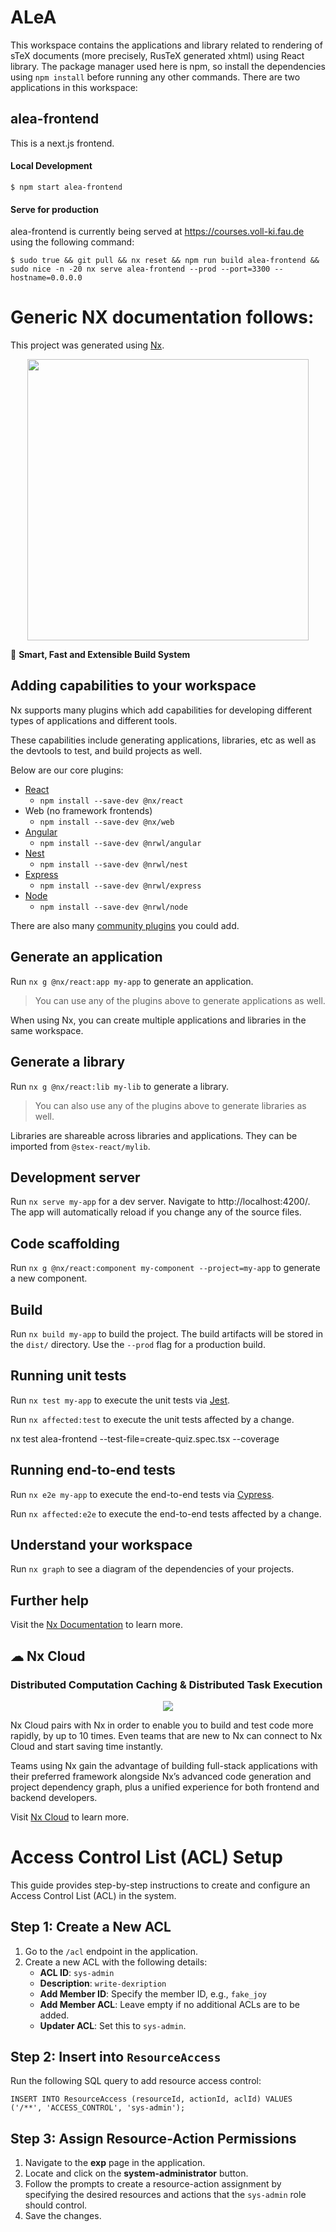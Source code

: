 # ALeA

This workspace contains the applications and library related to rendering of sTeX documents (more precisely, RusTeX generated xhtml) using React library. The package manager used here is npm, so install the dependencies using `npm install` before running any other commands. There are two applications in this workspace:

## alea-frontend

This is a next.js frontend.

#### Local Development

```
$ npm start alea-frontend
```

#### Serve for production

alea-frontend is currently being served at https://courses.voll-ki.fau.de using the following command:

```
$ sudo true && git pull && nx reset && npm run build alea-frontend && sudo nice -n -20 nx serve alea-frontend --prod --port=3300 --hostname=0.0.0.0
```

# Generic NX documentation follows:

This project was generated using [Nx](https://nx.dev).

<p style="text-align: center;"><img src="https://raw.githubusercontent.com/nrwl/nx/master/images/nx-logo.png" width="450"></p>

🔎 **Smart, Fast and Extensible Build System**

## Adding capabilities to your workspace

Nx supports many plugins which add capabilities for developing different types of applications and different tools.

These capabilities include generating applications, libraries, etc as well as the devtools to test, and build projects as well.

Below are our core plugins:

- [React](https://reactjs.org)
  - `npm install --save-dev @nx/react`
- Web (no framework frontends)
  - `npm install --save-dev @nx/web`
- [Angular](https://angular.io)
  - `npm install --save-dev @nrwl/angular`
- [Nest](https://nestjs.com)
  - `npm install --save-dev @nrwl/nest`
- [Express](https://expressjs.com)
  - `npm install --save-dev @nrwl/express`
- [Node](https://nodejs.org)
  - `npm install --save-dev @nrwl/node`

There are also many [community plugins](https://nx.dev/community) you could add.

## Generate an application

Run `nx g @nx/react:app my-app` to generate an application.

> You can use any of the plugins above to generate applications as well.

When using Nx, you can create multiple applications and libraries in the same workspace.

## Generate a library

Run `nx g @nx/react:lib my-lib` to generate a library.

> You can also use any of the plugins above to generate libraries as well.

Libraries are shareable across libraries and applications. They can be imported from `@stex-react/mylib`.

## Development server

Run `nx serve my-app` for a dev server. Navigate to http://localhost:4200/. The app will automatically reload if you change any of the source files.

## Code scaffolding

Run `nx g @nx/react:component my-component --project=my-app` to generate a new component.

## Build

Run `nx build my-app` to build the project. The build artifacts will be stored in the `dist/` directory. Use the `--prod` flag for a production build.

## Running unit tests

Run `nx test my-app` to execute the unit tests via [Jest](https://jestjs.io).

Run `nx affected:test` to execute the unit tests affected by a change.

nx test alea-frontend --test-file=create-quiz.spec.tsx  --coverage

## Running end-to-end tests

Run `nx e2e my-app` to execute the end-to-end tests via [Cypress](https://www.cypress.io).

Run `nx affected:e2e` to execute the end-to-end tests affected by a change.

## Understand your workspace

Run `nx graph` to see a diagram of the dependencies of your projects.

## Further help

Visit the [Nx Documentation](https://nx.dev) to learn more.

## ☁ Nx Cloud

### Distributed Computation Caching & Distributed Task Execution

<p style="text-align: center;"><img src="https://raw.githubusercontent.com/nrwl/nx/master/images/nx-cloud-card.png"></p>

Nx Cloud pairs with Nx in order to enable you to build and test code more rapidly, by up to 10 times. Even teams that are new to Nx can connect to Nx Cloud and start saving time instantly.

Teams using Nx gain the advantage of building full-stack applications with their preferred framework alongside Nx’s advanced code generation and project dependency graph, plus a unified experience for both frontend and backend developers.

Visit [Nx Cloud](https://nx.app/) to learn more.

# Access Control List (ACL) Setup

This guide provides step-by-step instructions to create and configure an Access Control List (ACL) in the system.

## Step 1: Create a New ACL

1. Go to the `/acl` endpoint in the application.
2. Create a new ACL with the following details:
   - **ACL ID**: `sys-admin`
   - **Description**: `write-dexription`
   - **Add Member ID**: Specify the member ID, e.g., `fake_joy`
   - **Add Member ACL**: Leave empty if no additional ACLs are to be added.
   - **Updater ACL**: Set this to `sys-admin`.

## Step 2: Insert into `ResourceAccess`

Run the following SQL query to add resource access control:

   ```INSERT INTO ResourceAccess (resourceId, actionId, aclId) VALUES ('/**', 'ACCESS_CONTROL', 'sys-admin');```

## Step 3: Assign Resource-Action Permissions

1. Navigate to the **exp** page in the application.
2. Locate and click on the **system-administrator** button.
3. Follow the prompts to create a resource-action assignment by specifying the desired resources and actions that the `sys-admin` role should control.
4. Save the changes.

